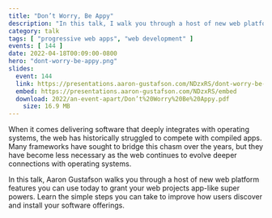 ```yaml
---
title: "Don’t Worry, Be Appy"
description: "In this talk, I walk you through a host of new web platform features you can use today to grant your web projects app-like super powers."
category: talk
tags: [ "progressive web apps", "web development" ]
events: [ 144 ]
date: 2022-04-18T00:09:00-0800
hero: "dont-worry-be-appy.png"
slides:
  event: 144
  link: https://presentations.aaron-gustafson.com/NDzxRS/dont-worry-be-appy
  embed: https://presentations.aaron-gustafson.com/NDzxRS/embed
  download: 2022/an-event-apart/Don’t%20Worry%20Be%20Appy.pdf
	size: 16.9 MB
---
```


When it comes delivering software that deeply integrates with operating systems, the web has historically struggled to compete with compiled apps. Many frameworks have sought to bridge this chasm over the years, but they have become less necessary as the web continues to evolve deeper connections with operating systems.

In this talk, Aaron Gustafson walks you through a host of new web platform features you can use today to grant your web projects app-like super powers. Learn the simple steps you can take to improve how users discover and install your software offerings.

